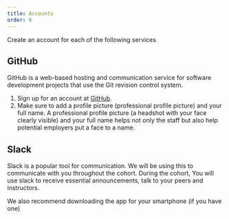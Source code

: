 ```yaml
---
title: Accounts
order: 6
---
```


Create an account for each of the following services

## GitHub

GitHub is a web-based hosting and communication service for software development
projects that use the Git revision control system.

1. Sign up for an account at [GitHub](https://github.com/).
2. Make sure to add a profile picture (professional profile picture) and your
   full name. A professional profile picture (a headshot with your face clearly
   visible) and your full name helps not only the staff but also help potential
   employers put a face to a name.

## Slack

Slack is a popular tool for communication. We will be using this to communicate
with you throughout the cohort. During the cohort, You will use slack to receive
essential announcements, talk to your peers and instructors.

We also recommend downloading the app for your smartphone (if you have one)
